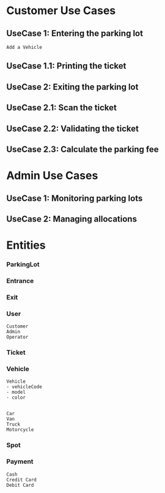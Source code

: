# Customer Use Cases

## UseCase 1: Entering the parking lot
    Add a Vehicle

## UseCase 1.1: Printing the ticket

## UseCase 2: Exiting the parking lot

## UseCase 2.1: Scan the ticket
## UseCase 2.2: Validating the ticket
## UseCase 2.3: Calculate the parking fee


# Admin Use Cases

## UseCase 1: Monitoring parking lots

## UseCase 2: Managing allocations

## 


# Entities

### ParkingLot

### Entrance

### Exit

### User
    Customer
    Admin
    Operator

### Ticket

### Vehicle
    Vehicle
    - vehicleCode
    - model
    - color

    
    Car
    Van
    Truck
    Motorcycle

### Spot

### Payment
    Cash
    Credit Card
    Debit Card
    

